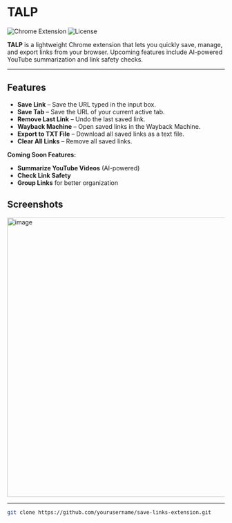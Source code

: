 # TALP

![Chrome Extension](https://img.shields.io/badge/Chrome-Extension-blue?logo=google-chrome)
![License](https://img.shields.io/badge/License-MIT-green)

**TALP** is a lightweight Chrome extension that lets you quickly save, manage, and export links from your browser. Upcoming features include AI-powered YouTube summarization and link safety checks.

---

## Features

- **Save Link** – Save the URL typed in the input box.  
- **Save Tab** – Save the URL of your current active tab.  
- **Remove Last Link** – Undo the last saved link.  
- **Wayback Machine** – Open saved links in the Wayback Machine.  
- **Export to TXT File** – Download all saved links as a text file.  
- **Clear All Links** – Remove all saved links.  

**Coming Soon Features:**

- **Summarize YouTube Videos** (AI-powered)  
- **Check Link Safety**  
- **Group Links** for better organization  


## Screenshots
<img width="768" height="645" alt="image" src="https://github.com/user-attachments/assets/e82e2fff-5277-4d74-9c9b-5068622fa03c" />


---

   ```bash
   git clone https://github.com/yourusername/save-links-extension.git
